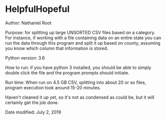 # HelpfulHopeful
Author: Nathaniel Root

Purpose: for splitting up large UNSORTED CSV files based on a category.
		For instance, if working with a file containing data on an entire state
		you can run the data through this program and split it up based on county,
		assuming you know which column that information is stored.


Python version: 3.6


How to run: if you have python 3 installed, you should be able to simply double click
the file and the program prompts should initiate.

Run time: When run on 4.5 GB CSV, splitting into about 20 or so files, program execution took around 15-20 minutes.

Haven't cleaned it up yet, so it's not as condensed as could be, but it will certainly get the job done.

Date modified: July 2, 2019

